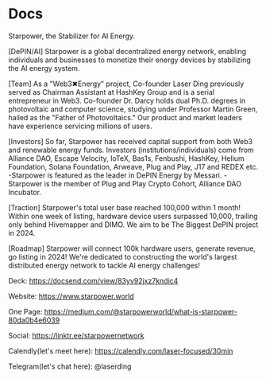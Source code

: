# Docs

Starpower, the Stabilizer for AI Energy.

[DePIN/AI] Starpower is a global decentralized energy network, enabling individuals and businesses to monetize their energy devices by stabilizing the AI energy system.

[Team] As a "Web3✖Energy" project, Co-founder Laser Ding previously served as Chairman Assistant at HashKey Group and is a serial entrepreneur in Web3. Co-founder Dr. Darcy holds dual Ph.D. degrees in photovoltaic and computer science, studying under Professor Martin Green, hailed as the "Father of Photovoltaics." Our product and market leaders have experience servicing millions of users.

[Investors] So far, Starpower has received capital support from both Web3 and renewable energy funds. Investors (institutions/individuals) come from Alliance DAO, Escape Velocity, IoTeX, Bas1s, Fenbushi, HashKey, Helium Foundation, Solana Foundation, Arweave, Plug and Play, J17 and REDEX etc. 
-Starpower is featured as the leader in DePIN Energy by Messari. 
-Starpower is the member of Plug and Play Crypto Cohort, Alliance DAO Incubator.

[Traction] Starpower's total user base reached 100,000 within 1 month! Within one week of listing, hardware device users surpassed 10,000, trailing only behind Hivemapper and DIMO. We aim to be The Biggest DePIN project in 2024.

[Roadmap] Starpower will connect 100k hardware users, generate revenue, go listing in 2024! 
We're dedicated to constructing the world's largest distributed energy network to tackle AI energy challenges!

Deck:
https://docsend.com/view/83yv92jxz7kndic4

Website:
https://www.starpower.world

One Page:
https://medium.com/@starpowerworld/what-is-starpower-80da0b4e6039

Social:
https://linktr.ee/starpowernetwork

Calendly(let's meet here):
https://calendly.com/laser-focused/30min

Telegram(let's chat here):
@laserding

